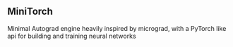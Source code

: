 ## MiniTorch
Minimal Autograd engine heavily inspired by micrograd, with a PyTorch like api for building and training neural networks

